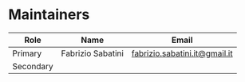 # Maintainers

| Role | Name | Email |
|------|------|:-------------:|
| Primary | Fabrizio Sabatini | fabrizio.sabatini.it@gmail.it |
| Secondary | | |

